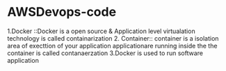 # AWSDevops-code

1.Docker ::Docker is a open source & Application level virtualation technology is called containarization
2. Container:: container is a isolation area of execttion of your application  applicationare running inside the the container is called contanaerzation 
3.Docker is used to run software application 


